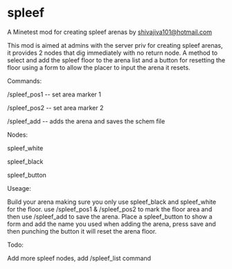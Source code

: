 # spleef
A Minetest mod for creating spleef arenas by shivajiva101@hotmail.com

This mod is aimed at admins with the server priv for creating spleef arenas, it provides 2 nodes that dig immediately with no return node. A method to select and add the spleef floor to the arena list and a button for resetting the floor using a form to  allow the placer to input the arena it resets.

Commands:

/spleef_pos1 -- set area marker 1

/spleef_pos2 -- set area marker 2

/spleef_add <name>  -- adds the arena and saves the schem file

Nodes:

spleef_white

spleef_black

spleef_button

Useage:

Build your arena making sure you only use spleef_black and spleef_white for the floor. use /spleef_pos1 & /spleef_pos2 to mark the floor area and then use /spleef_add <name> to save the arena. Place a spleef_button to show a form and add the name you used when adding the arena, press save and then punching the button it will reset the arena floor.

Todo:

Add more spleef nodes, add /spleef_list command
